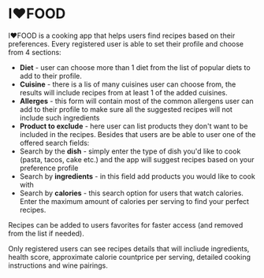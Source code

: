 # I:heart:FOOD

I:heart:FOOD is a cooking app that helps users find recipes based on their preferences.
Every registered user is able to set their profile and choose from 4 sections:
- **Diet** - user can choose more than 1 diet from the list of popular diets to add to their profile.
- **Cuisine** - there is a lis of many cuisines user can choose from, the results will include recipes from at least 1 of the added cuisines.
- **Allerges** - this form will contain most of the common allergens user can add to their profile to make sure all the suggested recipes will not include such ingredients
- **Product to exclude** - here user can list products they don't want to be included in the recipes.
Besides that users are be able to user one of the offered search fields:
- Search by the **dish** - simply enter the type of dish you'd like to cook (pasta, tacos, cake etc.) and the app will suggest recipes based on your preference profile
- Search by **ingredients** - in this field add products you would like to cook with
- Search by **calories** - this search option for users that watch calories. Enter the maximum amount of calories per serving to find your perfect recipes.

Recipes can be added to users favorites for faster access (and removed from the list if needed).

Only registered users can see recipes details that will incliude ingredients, health score, approximate calorie countprice per serving, detailed cooking instructions and wine pairings.
